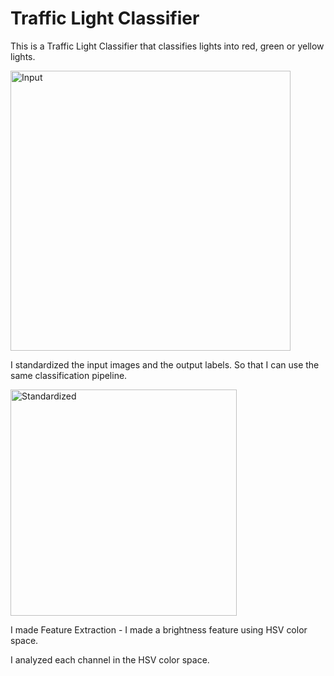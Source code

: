 # Traffic Light Classifier

This is a Traffic Light Classifier that classifies lights into red, green or yellow lights.

<img width="448" alt="Input" src="https://github.com/user-attachments/assets/c312509a-08dc-493d-9898-00afc4c66292">

I standardized the input images and the output labels. So that I can use the same classification pipeline.

<img width="362" alt="Standardized" src="https://github.com/user-attachments/assets/22515c78-43c2-4c7c-bcc4-4596f3376cd1">

I made Feature Extraction - I made a brightness feature using HSV color space.

I analyzed each channel in the HSV color space.
